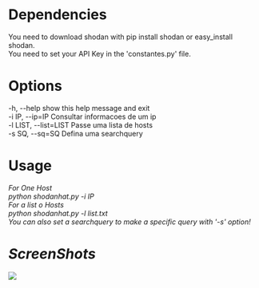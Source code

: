 # Dependencies
You need to download shodan with pip install shodan or easy_install shodan.<br />
You need to set your API Key in the 'constantes.py' file.

# Options
-h, --help            show this help message and exit<br />
-i IP, --ip=IP        Consultar informacoes de um ip<br />
-l LIST, --list=LIST  Passe uma lista de hosts<br />
-s SQ, --sq=SQ        Defina uma searchquery

# Usage
<em>For One Host<em><br />
python shodanhat.py -i IP<br />
<em>For a list o Hosts</em><br />
python shodanhat.py -l list.txt<br />
You can also set a searchquery to make a specific query with '-s' option!

# ScreenShots
<img src="http://i.imgur.com/J4aAHov.jpg" />